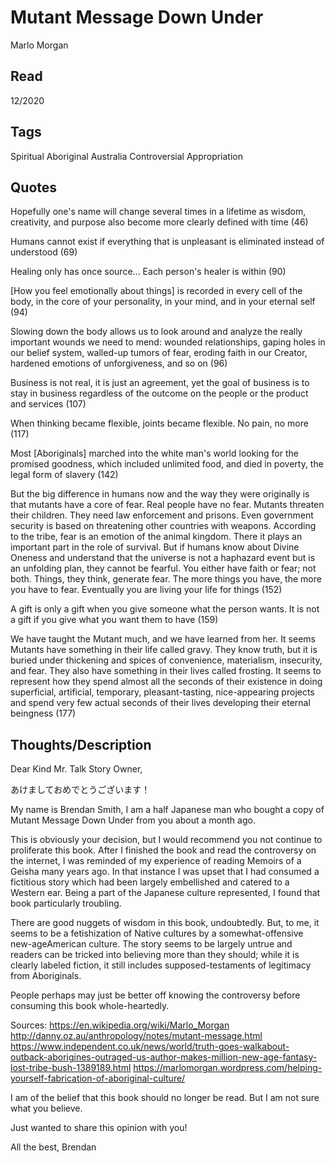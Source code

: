 # Mutant Message Down Under
Marlo Morgan

## Read
12/2020

## Tags
Spiritual Aboriginal Australia Controversial Appropriation

## Quotes
Hopefully one's name will change several times in a lifetime as wisdom,
creativity, and purpose also become more clearly defined with time (46)

Humans cannot exist if everything that is unpleasant is eliminated instead of
understood (69)

Healing only has once source... Each person's healer is within (90)

[How you feel emotionally about things] is recorded in every cell of the body,
in the core of your personality, in your mind, and in your eternal self (94)

Slowing down the body allows us to look around and analyze the really important
wounds we need to mend: wounded relationships, gaping holes in our belief
system, walled-up tumors of fear, eroding faith in our Creator, hardened
emotions of unforgiveness, and so on (96)

Business is not real, it is just an agreement, yet the goal of business is to
stay in business regardless of the outcome on the people or the product and
services (107)

When thinking became flexible, joints became flexible. No pain, no more (117)

Most [Aboriginals] marched into the white man's world looking for the promised
goodness, which included unlimited food, and died in poverty, the legal form of
slavery (142)

But the big difference in humans now and the way they were originally is that
mutants have a core of fear. Real people have no fear. Mutants threaten their
children. They need law enforcement and prisons. Even government security is
based on threatening other countries with weapons. According to the tribe, fear
is an emotion of the animal kingdom. There it plays an important part in the
role of survival. But if humans know about Divine Oneness and understand that
the universe is not a haphazard event but is an unfolding plan, they cannot be
fearful. You either have faith or fear; not both. Things, they think, generate
fear. The more things you have, the more you have to fear. Eventually you are
living your life for things (152)

A gift is only a gift when you give someone what the person wants. It is not a
gift if you give what you want them to have (159)

We have taught the Mutant much, and we have learned from her. It seems Mutants
have something in their life called gravy. They know truth, but it is buried
under thickening and spices of convenience, materialism, insecurity, and fear.
They also have something in their lives called frosting. It seems to represent
how they spend almost all the seconds of their existence in doing superficial,
artificial, temporary, pleasant-tasting, nice-appearing projects and spend very
few actual seconds of their lives developing their eternal beingness (177)

## Thoughts/Description

Dear Kind Mr. Talk Story Owner,

あけましておめでとうございます！

My name is Brendan Smith, I am a half Japanese man who bought a copy of Mutant
Message Down Under from you about a month ago.

This is obviously your decision, but I would recommend you not continue to
proliferate this book.  After I finished the book and read the controversy on
the internet, I was reminded of my experience of reading Memoirs of a Geisha
many years ago. In that instance I was upset that I had consumed a fictitious
story which had been largely embellished and catered to a Western ear. Being a
part of the Japanese culture represented, I found that book particularly
troubling.

There are good nuggets of wisdom in this book, undoubtedly. But, to me, it seems
to be a fetishization of Native cultures by a somewhat-offensive new-ageAmerican
culture. The story seems to be largely untrue and readers can be tricked into
believing more than they should; while it is clearly labeled fiction, it still
includes supposed-testaments of legitimacy from Aboriginals.

People perhaps may just be better off knowing the controversy before consuming
this book whole-heartedly.

Sources: https://en.wikipedia.org/wiki/Marlo_Morgan
http://danny.oz.au/anthropology/notes/mutant-message.html
https://www.independent.co.uk/news/world/truth-goes-walkabout-outback-aborigines-outraged-us-author-makes-million-new-age-fantasy-lost-tribe-bush-1389189.html
https://marlomorgan.wordpress.com/helping-yourself-fabrication-of-aboriginal-culture/

I am of the belief that this book should no longer be read. But I am not sure
what you believe.

Just wanted to share this opinion with you!

All the best,
Brendan
